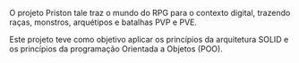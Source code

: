 O projeto Priston tale traz o mundo do RPG para o contexto digital, trazendo raças, monstros, arquétipos e batalhas PVP e PVE.

Este projeto teve como objetivo aplicar os princípios da arquitetura SOLID e os princípios da programação Orientada a Objetos (POO).
